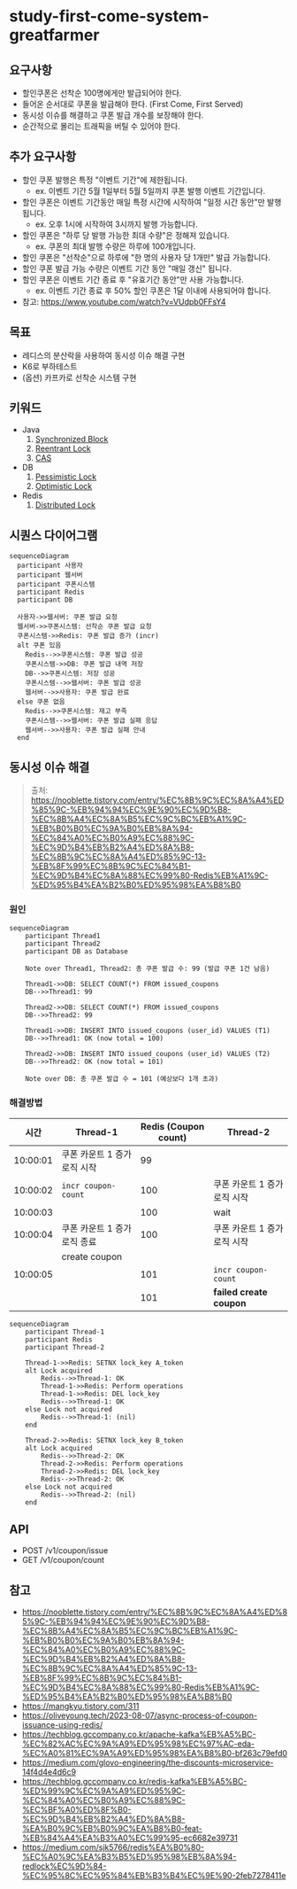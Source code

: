 # study-first-come-system-greatfarmer

## 요구사항
- 할인쿠폰은 선착순 100명에게만 발급되어야 한다.
- 들어온 순서대로 쿠폰을 발급해야 한다. (First Come, First Served)
- 동시성 이슈를 해결하고 쿠폰 발급 개수를 보장해야 한다.
- 순간적으로 몰리는 트래픽을 버틸 수 있어야 한다.

## 추가 요구사항
- 할인 쿠폰 발행은 특정 "이벤트 기간"에 제한됩니다.
    - ex. 이벤트 기간 5월 1일부터 5월 5일까지 쿠폰 발행 이벤트 기간입니다.
- 할인 쿠폰은 이벤트 기간동안 매일 특정 시간에 시작하여 "일정 시간 동안"만 발행됩니다.
    - ex. 오후 1시에 시작하여 3시까지 발행 가능합니다.
- 할인 쿠폰은 "하루 당 발행 가능한 최대 수량"은 정해져 있습니다.
    - ex. 쿠폰의 최대 발행 수량은 하루에 100개입니다.
- 할인 쿠폰은 "선착순"으로 하루에 "한 명의 사용자 당 1개만" 발급 가능합니다.
- 할인 쿠폰 발급 가능 수량은 이벤트 기간 동안 "매일 갱신" 됩니다.
- 할인 쿠폰은 이벤트 기간 종료 후 "유효기간 동안"만 사용 가능합니다.
    - ex. 이벤트 기간 종료 후 50% 할인 쿠폰은 1달 이내에 사용되어야 합니다.
- 참고: https://www.youtube.com/watch?v=VUdpb0FFsY4

## 목표
- 레디스의 분산락을 사용하여 동시성 이슈 해결 구현
- K6로 부하테스트
- (옵션) 카프카로 선착순 시스템 구현

## 키워드
- Java
   1. [Synchronized Block](https://medium.com/@RamLakshmanan/java-synchronized-block-acb1cfc2ea77)
   2. [Reentrant Lock](https://www.geeksforgeeks.org/reentrant-lock-java/)
   3. [CAS](https://jenkov.com/tutorials/java-concurrency/compare-and-swap.html)
- DB
   1. [Pessimistic Lock](https://medium.com/@abhirup.acharya009/managing-concurrent-access-optimistic-locking-vs-pessimistic-locking-0f6a64294db7)
   2. [Optimistic Lock](https://medium.com/@abhirup.acharya009/managing-concurrent-access-optimistic-locking-vs-pessimistic-locking-0f6a64294db7)
- Redis
   1. [Distributed Lock](https://martin.kleppmann.com/2016/02/08/how-to-do-distributed-locking.html)

## 시퀀스 다이어그램
```mermaid
sequenceDiagram
  participant 사용자
  participant 웹서버
  participant 쿠폰시스템
  participant Redis
  participant DB

  사용자->>웹서버: 쿠폰 발급 요청
  웹서버->>쿠폰시스템: 선착순 쿠폰 발급 요청
  쿠폰시스템->>Redis: 쿠폰 발급 증가 (incr)
  alt 쿠폰 있음
    Redis-->>쿠폰시스템: 쿠폰 발급 성공
    쿠폰시스템->>DB: 쿠폰 발급 내역 저장
    DB-->>쿠폰시스템: 저장 성공
    쿠폰시스템-->>웹서버: 쿠폰 발급 성공
    웹서버-->>사용자: 쿠폰 발급 완료
  else 쿠폰 없음
    Redis-->>쿠폰시스템: 재고 부족
    쿠폰시스템-->>웹서버: 쿠폰 발급 실패 응답
    웹서버-->>사용자: 쿠폰 발급 실패 안내
  end
```

## 동시성 이슈 해결
> 출처: https://nooblette.tistory.com/entry/%EC%8B%9C%EC%8A%A4%ED%85%9C-%EB%94%94%EC%9E%90%EC%9D%B8-%EC%8B%A4%EC%8A%B5%EC%9C%BC%EB%A1%9C-%EB%B0%B0%EC%9A%B0%EB%8A%94-%EC%84%A0%EC%B0%A9%EC%88%9C-%EC%9D%B4%EB%B2%A4%ED%8A%B8-%EC%8B%9C%EC%8A%A4%ED%85%9C-13-%EB%8F%99%EC%8B%9C%EC%84%B1-%EC%9D%B4%EC%8A%88%EC%99%80-Redis%EB%A1%9C-%ED%95%B4%EA%B2%B0%ED%95%98%EA%B8%B0
### 원인
```mermaid
sequenceDiagram
    participant Thread1
    participant Thread2
    participant DB as Database

    Note over Thread1, Thread2: 총 쿠폰 발급 수: 99 (발급 쿠폰 1건 남음)

    Thread1->>DB: SELECT COUNT(*) FROM issued_coupons
    DB-->>Thread1: 99

    Thread2->>DB: SELECT COUNT(*) FROM issued_coupons
    DB-->>Thread2: 99

    Thread1->>DB: INSERT INTO issued_coupons (user_id) VALUES (T1)
    DB-->>Thread1: OK (now total = 100)

    Thread2->>DB: INSERT INTO issued_coupons (user_id) VALUES (T2)
    DB-->>Thread2: OK (now total = 101)

    Note over DB: 총 쿠폰 발급 수 = 101 (예상보다 1개 초과)
```

### 해결방법
| 시간       | Thread-1                         | Redis (Coupon count) | Thread-2                         |
|------------|----------------------------------|------------------------|----------------------------------|
| 10:00:01   | 쿠폰 카운트 1 증가 로직 시작     | 99                     |                                  |
| 10:00:02   | `incr coupon-count`              | 100                    | 쿠폰 카운트 1 증가 로직 시작     |
| 10:00:03   |                                  | 100                    | wait                             |
| 10:00:04   | 쿠폰 카운트 1 증가 로직 종료     | 100                    | 쿠폰 카운트 1 증가 로직 시작     |
|            | create coupon                    |                        |                                  |
| 10:00:05   |                                  | 101                    | `incr coupon-count`              |
|            |                                  | 101                    | **failed create coupon**         |

```mermaid
sequenceDiagram
    participant Thread-1
    participant Redis
    participant Thread-2

    Thread-1->>Redis: SETNX lock_key A_token
    alt Lock acquired
        Redis-->>Thread-1: OK
        Thread-1->>Redis: Perform operations
        Thread-1->>Redis: DEL lock_key
        Redis-->>Thread-1: OK
    else Lock not acquired
        Redis-->>Thread-1: (nil)
    end

    Thread-2->>Redis: SETNX lock_key B_token
    alt Lock acquired
        Redis-->>Thread-2: OK
        Thread-2->>Redis: Perform operations
        Thread-2->>Redis: DEL lock_key
        Redis-->>Thread-2: OK
    else Lock not acquired
        Redis-->>Thread-2: (nil)
    end
```

## API
- POST /v1/coupon/issue
- GET /v1/coupon/count

## 참고
- https://nooblette.tistory.com/entry/%EC%8B%9C%EC%8A%A4%ED%85%9C-%EB%94%94%EC%9E%90%EC%9D%B8-%EC%8B%A4%EC%8A%B5%EC%9C%BC%EB%A1%9C-%EB%B0%B0%EC%9A%B0%EB%8A%94-%EC%84%A0%EC%B0%A9%EC%88%9C-%EC%9D%B4%EB%B2%A4%ED%8A%B8-%EC%8B%9C%EC%8A%A4%ED%85%9C-13-%EB%8F%99%EC%8B%9C%EC%84%B1-%EC%9D%B4%EC%8A%88%EC%99%80-Redis%EB%A1%9C-%ED%95%B4%EA%B2%B0%ED%95%98%EA%B8%B0
- https://mangkyu.tistory.com/311
- https://oliveyoung.tech/2023-08-07/async-process-of-coupon-issuance-using-redis/
- https://techblog.gccompany.co.kr/apache-kafka%EB%A5%BC-%EC%82%AC%EC%9A%A9%ED%95%98%EC%97%AC-eda-%EC%A0%81%EC%9A%A9%ED%95%98%EA%B8%B0-bf263c79efd0
- https://medium.com/glovo-engineering/the-discounts-microservice-14f4d4e4d6c9
- https://techblog.gccompany.co.kr/redis-kafka%EB%A5%BC-%ED%99%9C%EC%9A%A9%ED%95%9C-%EC%84%A0%EC%B0%A9%EC%88%9C-%EC%BF%A0%ED%8F%B0-%EC%9D%B4%EB%B2%A4%ED%8A%B8-%EA%B0%9C%EB%B0%9C%EA%B8%B0-feat-%EB%84%A4%EA%B3%A0%EC%99%95-ec6682e39731
- https://medium.com/sjk5766/redis%EA%B0%80-%EC%A0%9C%EA%B3%B5%ED%95%98%EB%8A%94-redlock%EC%9D%84-%EC%95%8C%EC%95%84%EB%B3%B4%EC%9E%90-2feb7278411e